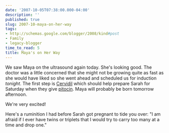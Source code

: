 ```yaml
---
date: '2007-10-05T07:38:00.000-04:00'
description: ''
published: true
slug: 2007-10-maya-on-her-way
tags:
- http://schemas.google.com/blogger/2008/kind#post
- Family
- legacy-blogger
time_to_read: 5
title: Maya's on Her Way
---
```


We saw Maya on the ultrasound again today. She's looking good. The doctor was a little concerned that she might not be growing quite as fast as she would have liked so she went ahead and scheduled us for induction *tonight*. The first step is [Cervidil](http://www.birthingnaturally.net/birthplan/intervention/cervidil.html) which should help prepare Sarah for Saturday when they give [pitocin](http://en.wikipedia.org/wiki/Oxytocin). Maya will probably be born tomorrow afternoon.

We're very excited!

Here's a ruminition I had before Sarah got pregnant to tide you over: "I am afraid if I ever have twins or triplets that I would try to carry too many at a time and drop one."